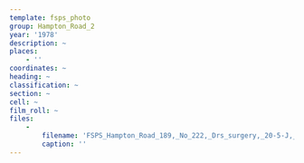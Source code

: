 ```yaml
---
template: fsps_photo
group: Hampton_Road_2
year: '1978'
description: ~
places:
    - ''
coordinates: ~
heading: ~
classification: ~
section: ~
cell: ~
film_roll: ~
files:
    -
        filename: 'FSPS_Hampton_Road_189,_No_222,_Drs_surgery,_20-5-J,_1978.png'
        caption: ''
---
```

